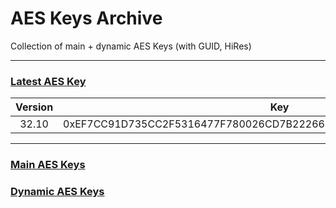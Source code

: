 # AES Keys Archive

Collection of main + dynamic AES Keys (with GUID, HiRes)
___

### [Latest AES Key](https://github.com/spongerxd/FNTracker/tree/main/AES%20Keys/main#chapter-5-season-5-chapter-2-remix)

| Version |                                Key                                 |
|:-------:|:------------------------------------------------------------------:|
|  32.10  | 0xEF7CC91D735CC2F5316477F780026CD7B2226600A001168B6CB062D7EA9D3121 |

___

### [Main AES Keys](https://github.com/spongerxd/FNTracker/blob/main/AES%20Keys/main/readme.md)

### [Dynamic AES Keys](https://github.com/spongerxd/FNTracker/tree/main/AES%20Keys/dynamic)